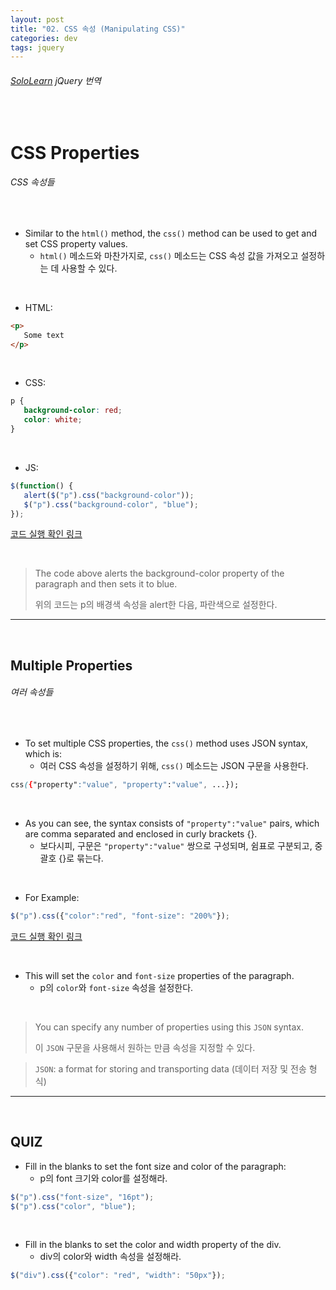 ```yaml
---
layout: post
title: "02. CSS 속성 (Manipulating CSS)"
categories: dev
tags: jquery
---
```


###### [SoloLearn](https://www.sololearn.com/) jQuery 번역

<br>

# CSS Properties

###### CSS 속성들

<br>

- Similar to the `html()` method, the `css()` method can be used to get and set CSS property values.
  - `html()` 메소드와 마찬가지로, `css()` 메소드는 CSS 속성 값을 가져오고 설정하는 데 사용할 수 있다.

<br>

- HTML:

```html
<p>
   Some text
</p>
```

<br>

- CSS:

```css
p {
   background-color: red;
   color: white;
}
```

<br>

- JS:

```js
$(function() {
   alert($("p").css("background-color"));
   $("p").css("background-color", "blue");
});
```

[코드 실행 확인 링크](https://code.sololearn.com/1118/#js)

<br>

> The code above alerts the background-color property of the paragraph and then sets it to blue.
>
> 위의 코드는 p의 배경색 속성을 alert한 다음, 파란색으로 설정한다.

------

<br>

## Multiple Properties

###### 여러 속성들

<br>

- To set multiple CSS properties, the `css()` method uses JSON syntax, which is:
  - 여러 CSS 속성을 설정하기 위해, `css()` 메소드는 JSON 구문을 사용한다.

```css
css({"property":"value", "property":"value", ...});
```

<br>

- As you can see, the syntax consists of `"property":"value"` pairs, which are comma separated and enclosed in curly brackets {}.
  - 보다시피, 구문은 `"property":"value"` 쌍으로 구성되며, 쉼표로 구분되고, 중괄호 {}로 묶는다.

<br>

- For Example:

```js
$("p").css({"color":"red", "font-size": "200%"});
```

[코드 실행 확인 링크](https://code.sololearn.com/1119/#js)

<br>

- This will set the `color` and `font-size` properties of the paragraph.
  - p의 `color`와 `font-size` 속성을 설정한다.

<br>

> You can specify any number of properties using this `JSON` syntax.
>
> 이 `JSON` 구문을 사용해서 원하는 만큼 속성을 지정할 수 있다.

> `JSON`: a format for storing and transporting data (데이터 저장 및 전송 형식)

------

<br>

## QUIZ

- Fill in the blanks to set the font size and color of the paragraph:
  - p의 font 크기와 color를 설정해라.

```js
$("p").css("font-size", "16pt");
$("p").css("color", "blue");
```

<br>

- Fill in the blanks to set the color and width property of the div.
  - div의 color와 width 속성을 설정해라.

```js
$("div").css({"color": "red", "width": "50px"});
```

<br>